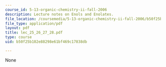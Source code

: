 ```yaml
---
course_id: 5-13-organic-chemistry-ii-fall-2006
description: Lecture notes on Enols and Enolates.
file_location: /coursemedia/5-13-organic-chemistry-ii-fall-2006/b50f25b102e88298e61bf469c17838db_lec_25_26_27_28.pdf
file_type: application/pdf
layout: pdf
title: lec_25_26_27_28.pdf
type: course
uid: b50f25b102e88298e61bf469c17838db

---
```

None